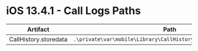 # iOS 13.4.1 - Call Logs Paths

| **Artifact**          | **Path**                                                         |
|-----------------------|------------------------------------------------------------------|
| CallHistory.storedata | `.\private\var\mobile\Library\CallHistoryDB\CallHistory.storedata` |